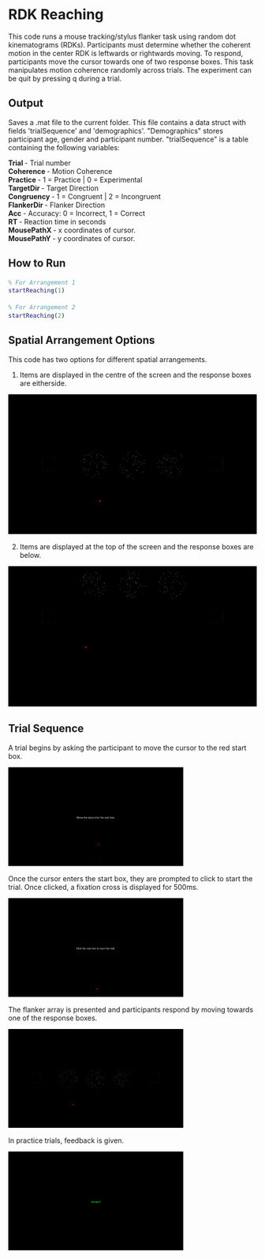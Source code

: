 # RDK Reaching

This code runs a mouse tracking/stylus flanker task using random dot kinematograms (RDKs). Participants must determine whether the coherent motion in the center RDK is leftwards or rightwards moving. To respond, participants move the cursor towards one of two response boxes. This task manipulates motion coherence randomly across trials. The experiment can be quit by pressing q during a trial.


## Output
Saves a .mat file to the current folder. This file contains a data struct with fields 'trialSequence' and 'demographics'.
"Demographics" stores participant age, gender and participant number.
"trialSequence" is a table containing the following variables:


<strong> Trial </strong> - Trial number<br>
<strong> Coherence </strong> - Motion Coherence<br>
<strong> Practice </strong> - 1 = Practice | 0 = Experimental<br>
<strong> TargetDir </strong> - Target Direction<br>
<strong> Congruency </strong> - 1 = Congruent | 2 = Incongruent<br>
<strong> FlankerDir </strong> - Flanker Direction<br>
<strong> Acc </strong> - Accuracy: 0 = Incorrect, 1 = Correct<br>
<strong> RT </strong> - Reaction time in seconds<br>
<strong> MousePathX </strong> - x coordinates of cursor.<br>
<strong> MousePathY </strong> - y coordinates of cursor.<br>


## How to Run
```matlab
% For Arrangement 1
startReaching(1)

% For Arrangement 2
startReaching(2)
```

## Spatial Arrangement Options
This code has two options for different spatial arrangements.
1. Items are displayed in the centre of the screen and the response boxes are eitherside.
 
![alt text](https://github.com/jordandeakin/FlankerReachingTask/blob/master/img/Arrangement1.jpg?raw=true)

2. Items are displayed at the top of the screen and the response boxes are below.

![alt text](https://github.com/jordandeakin/FlankerReachingTask/blob/master/img/Arrangement2.jpg?raw=true)


## Trial Sequence
A trial begins by asking the participant to move the cursor to the red start box.

<img src="https://github.com/jordandeakin/FlankerReachingTask/raw/master/img/StartBox.jpg" width="355" height="200" />

Once the cursor enters the start box, they are prompted to click to start the trial. Once clicked, a fixation cross is displayed for 500ms.

<img src="https://github.com/jordandeakin/FlankerReachingTask/raw/master/img/Wait.jpg" width="355" height="200" />
          
The flanker array is presented and participants respond by moving towards one of the response boxes.

<img src="https://github.com/jordandeakin/FlankerReachingTask/raw/master/img/Arrangement1.jpg" width="355" height="200" />

In practice trials, feedback is given.

<img src="https://github.com/jordandeakin/FlankerReachingTask/raw/master/img/Feedback.jpg" width="355" height="200" />


